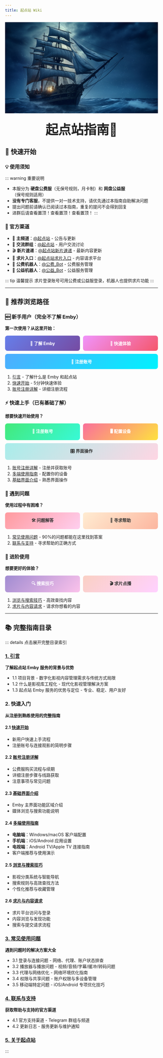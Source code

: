 ```yaml
---
title: 起点站 Wiki
---
```

<div style="width: 100%; height: 300px; overflow: hidden; margin-bottom: 20px;">
    <img src="./images/1.png" alt="头部图片" style="width: 100%; height: auto; object-fit: cover;">
</div>
<div style="text-align: center; font-size: 3em; font-weight: bold; color: #222;">
起点站指南🧭
</div>

## 🚀 快速开始

### 💡 使用须知

::: warning 重要说明
- 本服分为 **硬盘公费服**（无保号规则，月卡制）和 **网盘公益服**（保号规则适用）
- **没有专门客服**，不提供一对一技术支持，请优先通过本指南自助解决问题
- 提出问题前请确认已阅读过本指南，重复的提问不会得到回复
- 进群后请查看置顶！查看置顶！查看置顶！
:::

### 📱 官方渠道

- 📢 **主频道**：[@起点站](https://t.me/tdckemby) - 公告与更新
- 💬 **交流群组**：[@起点站](https://t.me/tdckemby) - 用户交流讨论
- 🎬 **新片速递**：[@起点站新片速递](https://t.me/+m8i8CVo-8-U2ODA1) - 最新内容更新
- 🎯 **求片入口**：[@起点站求片入口](https://create.startednow.org/) - 内容请求平台
- 🤖 **公费机器人**：[@公费_Bot](https://t.me/StartTdckBot) - 公费服务管理
- 🤖 **公益机器人**：[@公益_Bot](https://t.me/tdck_emby_create_bot) - 公益服务管理

::: tip 温馨提示
求片登录账号可用公费或公益服登录，机器人也提供求片功能
:::

---

## 🎯 推荐浏览路径

### 🆕 新手用户（完全不了解 Emby）
**第一次使用？从这里开始：**

<div style="display: flex; flex-wrap: wrap; gap: 10px; margin: 15px 0;">
  <a href="./1-introduction" style="flex: 1; min-width: 200px; padding: 15px; background: linear-gradient(135deg, #667eea 0%, #764ba2 100%); color: white; text-decoration: none; border-radius: 8px; text-align: center; font-weight: bold;">
    📖 了解 Emby
  </a>
  <a href="./2-how-to-use/" style="flex: 1; min-width: 200px; padding: 15px; background: linear-gradient(135deg, #f093fb 0%, #f5576c 100%); color: white; text-decoration: none; border-radius: 8px; text-align: center; font-weight: bold;">
    🚀 快速体验
  </a>
  <a href="./2-how-to-use/2-register" style="flex: 1; min-width: 200px; padding: 15px; background: linear-gradient(135deg, #4facfe 0%, #00f2fe 100%); color: white; text-decoration: none; border-radius: 8px; text-align: center; font-weight: bold;">
    📝 注册账号
  </a>
</div>

1. [引言](./1-introduction/) - 了解什么是 Emby 和起点站
2. [快速开始](./2-how-to-use/) - 5分钟快速体验
3. [账号注册详解](./2-how-to-use/2-register) - 详细注册流程

### ⚡ 快速上手（已有基础了解）
**想要快速开始使用？**

<div style="display: flex; flex-wrap: wrap; gap: 10px; margin: 15px 0;">
  <a href="./2-how-to-use/2-register" style="flex: 1; min-width: 200px; padding: 15px; background: linear-gradient(135deg, #43e97b 0%, #38f9d7 100%); color: white; text-decoration: none; border-radius: 8px; text-align: center; font-weight: bold;">
    📱 注册账号
  </a>
  <a href="./2-how-to-use/4-user-guide" style="flex: 1; min-width: 200px; padding: 15px; background: linear-gradient(135deg, #fa709a 0%, #fee140 100%); color: white; text-decoration: none; border-radius: 8px; text-align: center; font-weight: bold;">
    🖥️ 配置设备
  </a>
  <a href="./2-how-to-use/3-basic-introduction" style="flex: 1; min-width: 200px; padding: 15px; background: linear-gradient(135deg, #a8edea 0%, #fed6e3 100%); color: #333; text-decoration: none; border-radius: 8px; text-align: center; font-weight: bold;">
    🎛️ 界面操作
  </a>
</div>

1. [账号注册详解](./2-how-to-use/2-register) - 注册并获取账号
2. [多端使用指南](./2-how-to-use/4-user-guide) - 配置你的设备
3. [基础界面介绍](./2-how-to-use/3-basic-introduction) - 熟悉界面操作

### 🔧 遇到问题
**使用过程中有困难？**

<div style="display: flex; flex-wrap: wrap; gap: 10px; margin: 15px 0;">
  <a href="./3-faq" style="flex: 1; min-width: 200px; padding: 15px; background: linear-gradient(135deg, #ff9a9e 0%, #fecfef 100%); color: #333; text-decoration: none; border-radius: 8px; text-align: center; font-weight: bold;">
    🛠️ 问题解答
  </a>
  <a href="./4-contact-and-support" style="flex: 1; min-width: 200px; padding: 15px; background: linear-gradient(135deg, #ffecd2 0%, #fcb69f 100%); color: #333; text-decoration: none; border-radius: 8px; text-align: center; font-weight: bold;">
    💬 寻求帮助
  </a>
</div>

1. [常见使用问题](./3-faq/) - 90%的问题都能在这里找到答案
2. [联系与支持](./4-contact-and-support/) - 寻求帮助的正确方式

### 🚀 进阶使用
**想要更好的体验？**

<div style="display: flex; flex-wrap: wrap; gap: 10px; margin: 15px 0;">
  <a href="./2-how-to-use/5-usage-tips" style="flex: 1; min-width: 200px; padding: 15px; background: linear-gradient(135deg, #a18cd1 0%, #fbc2eb 100%); color: white; text-decoration: none; border-radius: 8px; text-align: center; font-weight: bold;">
    🔍 搜索技巧
  </a>
  <a href="./2-how-to-use/6-movie-request" style="flex: 1; min-width: 200px; padding: 15px; background: linear-gradient(135deg, #fad0c4 0%, #ffd1ff 100%); color: #333; text-decoration: none; border-radius: 8px; text-align: center; font-weight: bold;">
    🎬 求片点播
  </a>
</div>

1. [浏览与搜索技巧](./2-how-to-use/5-usage-tips) - 高效查找内容
2. [求片与内容请求](./2-how-to-use/6-movie-request) - 请求你想看的内容

---

## 📚 完整指南目录

::: details 点击展开完整目录索引
### [1. 引言](./1-introduction/)
**了解起点站 Emby 服务的背景与优势**
- 1.1 项目背景 - 数字化影视内容管理需求与传统方式局限
- 1.2 什么是影视库工程化 - 现代化影视管理解决方案
- 1.3 起点站 Emby 服务的优势与定位 - 专业、稳定、用户友好

### 2. 快速入门
**从注册到熟练使用的完整指南**

#### 2.1 [快速开始](./2-how-to-use/)
- 新用户快速上手流程
- 注册账号与连接观影的简明步骤

#### 2.2 [账号注册详解](./2-how-to-use/2-register)
- 公费服购买流程与续期
- 详细注册步骤与线路获取
- 注意事项与常见问题

#### 2.3 [基础界面介绍](./2-how-to-use/3-basic-introduction)
- Emby 主界面功能区域介绍
- 媒体浏览与搜索功能说明

#### 2.4 [多端使用指南](./2-how-to-use/4-user-guide)
- **电脑端**：Windows/macOS 客户端配置
- **手机端**：iOS/Android 应用设置
- **电视端**：Android TV/Apple TV 连接指南
- 客户端推荐与使用演示

#### 2.5 [浏览与搜索技巧](./2-how-to-use/5-usage-tips)
- 影视分类系统与智能导航
- 搜索规则与高效查找方法
- 个性化推荐与收藏管理

#### 2.6 [求片与内容请求](./2-how-to-use/6-movie-request)
- 求片平台访问与登录
- 内容浏览与发现功能
- 搜索与提交请求流程

### [3. 常见使用问题](./3-faq/)
**遇到问题时的解决方案大全**
- 3.1 登录与连接问题 - 网络、代理、账户状态排查
- 3.2 播放器与播放问题 - 视频/音频/字幕/缓冲/转码问题
- 3.3 代理与网络优化 - 网络环境优化指南
- 3.4 权限与共享问题 - 账户权限与多设备管理
- 3.5 移动端特定问题 - iOS/Android 专项优化技巧

### [4. 联系与支持](./4-contact-and-support/)
**获取帮助与支持的官方渠道**
- 4.1 官方支持渠道 - Telegram 群组与频道
- 4.2 更新日志 - 服务更新与维护通知

### [5. 关于起点站](./5-about)
:::